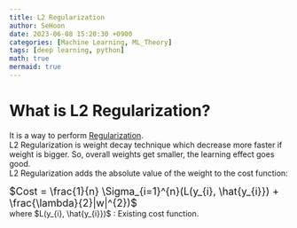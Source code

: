 ```yaml
---
title: L2 Regularization
author: SeHoon
date: 2023-06-08 15:20:30 +0900
categories: [Machine Learning, ML_Theory]
tags: [deep learning, python]
math: true
mermaid: true
---
```


# What is L2 Regularization?

It is a way to perform [Regularization](https://csh970605.github.io/posts/Regularization/).<br>
L2 Regularization is weight decay technique which decrease more faster if weight is bigger. So, overall weights get smaller, the learning effect goes good.<br>
L2 Regularization adds the absolute value of the weight to the cost function:

<font size=4>

$Cost = \frac{1}{n} \Sigma_{i=1}^{n}(L(y_{i}, \hat{y_{i}}) + \frac{\lambda}{2}|w|^{2})$
</font><br>
where $L(y_{i}, \hat{y_{i}})$ : Existing cost function.